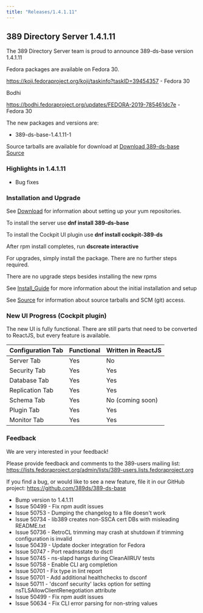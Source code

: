 ```yaml
---
title: "Releases/1.4.1.11"
---
```


389 Directory Server 1.4.1.11
-----------------------------

The 389 Directory Server team is proud to announce 389-ds-base version 1.4.1.11

Fedora packages are available on Fedora 30.

<https://koji.fedoraproject.org/koji/taskinfo?taskID=39454357> - Fedora 30

Bodhi

<https://bodhi.fedoraproject.org/updates/FEDORA-2019-785461dc7e> - Fedora 30

The new packages and versions are:

- 389-ds-base-1.4.1.11-1

Source tarballs are available for download at [Download 389-ds-base Source](https://releases.pagure.org/389-ds-base/389-ds-base-1.4.1.11.tar.bz2)

### Highlights in 1.4.1.11

- Bug fixes

### Installation and Upgrade 

See [Download](../download.html) for information about setting up your yum repositories.

To install the server use **dnf install 389-ds-base**

To install the Cockpit UI plugin use **dnf install cockpit-389-ds**

After rpm install completes, run **dscreate interactive**

For upgrades, simply install the package.  There are no further steps required.

There are no upgrade steps besides installing the new rpms 

See [Install\_Guide](../howto/howto-install-389.html) for more information about the initial installation and setup

See [Source](../development/source.html) for information about source tarballs and SCM (git) access.

### New UI Progress (Cockpit plugin)

The new UI is fully functional.  There are still parts that need to be converted to ReactJS, but every feature is available.

|Configuration Tab|Functional|Written in ReactJS |
|-----------------|----------|-------------------|
|Server Tab       |Yes       |No                 |
|Security Tab     |Yes       |Yes                |
|Database Tab     |Yes       |Yes                |
|Replication Tab  |Yes       |Yes                |
|Schema Tab       |Yes       |No (coming soon)   |
|Plugin Tab       |Yes       |Yes                |
|Monitor Tab      |Yes       |Yes                |

### Feedback

We are very interested in your feedback!

Please provide feedback and comments to the 389-users mailing list: <https://lists.fedoraproject.org/admin/lists/389-users.lists.fedoraproject.org>

If you find a bug, or would like to see a new feature, file it in our GitHub project: <https://github.com/389ds/389-ds-base>

- Bump version to 1.4.1.11
- Issue 50499 - Fix npm audit issues
- Issue 50753 - Dumping the changelog to a file doesn't work
- Issue 50734 - lib389 creates non-SSCA cert DBs with misleading README.txt
- Issue 50736 - RetroCL trimming may crash at shutdown if trimming configuration is invalid
- Issue 50439 - Update docker integration for Fedora
- Issue 50747 - Port readnsstate to dsctl
- Issue 50745 - ns-slapd hangs during CleanAllRUV tests
- Issue 50758 - Enable CLI arg completion
- Issue 50701 - Fix type in lint report
- Issue 50701 - Add additional healthchecks to dsconf
- Issue 50711 - 'dsconf security' lacks option for setting nsTLSAllowClientRenegotiation attribute
- Issue 50499 - Fix npm audit issues
- Issue 50634 - Fix CLI error parsing for non-string values



